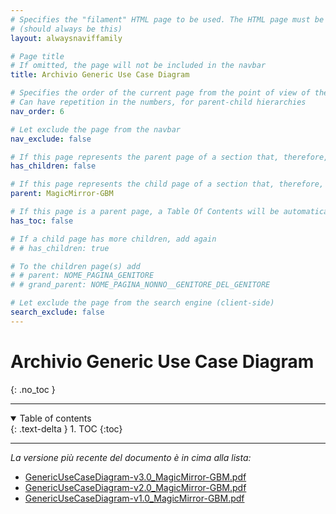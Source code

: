 ```yaml
---
# Specifies the "filament" HTML page to be used. The HTML page must be located in the "_layouts" folder.
# (should always be this)
layout: alwaysnaviffamily

# Page title
# If omitted, the page will not be included in the navbar
title: Archivio Generic Use Case Diagram

# Specifies the order of the current page from the point of view of the navbar
# Can have repetition in the numbers, for parent-child hierarchies
nav_order: 6

# Let exclude the page from the navbar
nav_exclude: false

# If this page represents the parent page of a section that, therefore, has children, specify it in the following way
has_children: false

# If this page represents the child page of a section that, therefore, has ONE parent page, specify it in the following way
parent: MagicMirror-GBM

# If this page is a parent page, a Table Of Contents will be automatically generated containing all related child pages. Use the option below to disable this functionality.
has_toc: false

# If a child page has more children, add again
# # has_children: true

# To the children page(s) add
# # parent: NOME_PAGINA_GENITORE
# # grand_parent: NOME_PAGINA_NONNO__GENITORE_DEL_GENITORE

# Let exclude the page from the search engine (client-side)
search_exclude: false
---
```

# Archivio Generic Use Case Diagram
{: .no_toc }

---

<!-- Table of contents -->
<details open markdown="block">
  <summary>
    Table of contents
  </summary>
  {: .text-delta }
1. TOC
{:toc}
</details>

---

_La versione più recente del documento è in cima alla lista:_

- <i class="fa-solid fa-file-pdf fa-2x"></i> [GenericUseCaseDiagram-v3.0_MagicMirror-GBM.pdf](../../assets/UseCaseDiagrams/Generic/GenericUseCaseDiagram-v3.0_MagicMirror-GBM.pdf)
- <i class="fa-solid fa-file-pdf fa-2x"></i> [GenericUseCaseDiagram-v2.0_MagicMirror-GBM.pdf](../../assets/UseCaseDiagrams/Generic/GenericUseCaseDiagram-v2.0_MagicMirror-GBM.pdf)
- <i class="fa-solid fa-file-pdf fa-2x"></i> [GenericUseCaseDiagram-v1.0_MagicMirror-GBM.pdf](../../assets/UseCaseDiagrams/Generic/GenericUseCaseDiagram-v1.0_MagicMirror-GBM.pdf)
